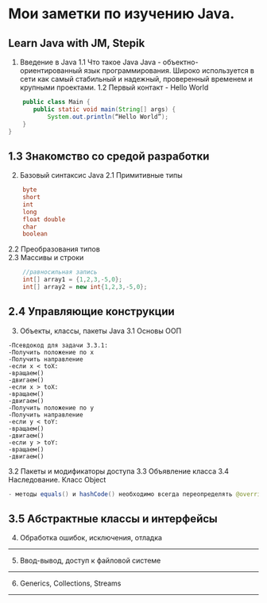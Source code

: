 # Мои заметки по изучению Java.
Learn Java with JM, Stepik
---
1. Введение в Java
1.1 Что такое Java
Java - объектно-ориентированный язык программирования. Широко используется в сети как самый стабильный и надежный, проверенный временем и крупными проектами.
1.2 Первый контакт - Hello World  
```java  
    public class Main {
       public static void main(String[] args) {
           System.out.println(“Hello World”);
    }
}
```
1.3 Знакомство со средой разработки
---
2. Базовый синтаксис Java
2.1 Примитивные типы
```java
	byte
	short
	int
	long
	float double
	char
	boolean
```
2.2 Преобразования типов  
2.3 Массивы и строки  
```java 
	//равносильная запись  
	int[] array1 = {1,2,3,-5,0};  
	int[] array2 = new int{1,2,3,-5,0};
```
2.4 Управляющие конструкции
---
3. Объекты, классы, пакеты Java
3.1 Основы ООП  
```  
-Псевдокод для задачи 3.3.1:  
-Получить положение по х
-Получить направление
-если х < toX: 
-вращаем()
-двигаем()
-если х > toX: 
-вращаем()
-двигаем()
-Получить положение по y
-Получить направление
-если y < toY: 
-вращаем()
-двигаем()
-если y > toY: 
-вращаем()
-двигаем()
```  

3.2 Пакеты и модификаторы доступа
3.3 Объявление класса
3.4 Наследование. Класс Object  
```java
- методы equals() и hashCode() необходимо всегда переопределять @override иначе для двух одинаковых объектов всегда будет false
```
3.5 Абстрактные классы и интерфейсы
---
4. Обработка ошибок, исключения, отладка
---
5. Ввод-вывод, доступ к файловой системе
---
6. Generics, Collections, Streams
---
 

